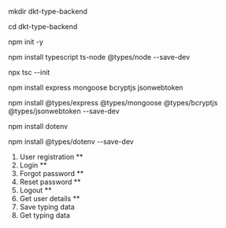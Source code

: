 mkdir dkt-type-backend

cd dkt-type-backend

npm init -y

npm install typescript ts-node @types/node --save-dev

npx tsc --init

npm install express mongoose bcryptjs jsonwebtoken

npm install @types/express @types/mongoose @types/bcryptjs @types/jsonwebtoken --save-dev

npm install dotenv

npm install @types/dotenv --save-dev

1. User registration \*\*
2. Login \*\*
3. Forgot password \*\*
4. Reset password \*\*
5. Logout \*\*
6. Get user details \*\*
7. Save typing data
8. Get typing data
